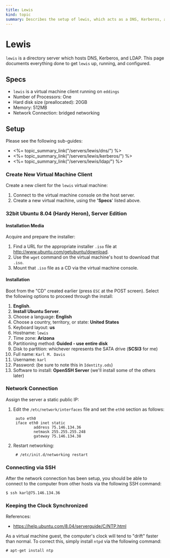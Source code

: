 ```yaml
--- 
title: Lewis
kind: topic
summary: Describes the setup of lewis, which acts as a DNS, Kerberos, and LDAP server.
---
```


# Lewis

`lewis` is a directory server which hosts DNS, Kerberos, and LDAP.  This page documents everything done to get `lewis` up, running, and configured.


## Specs

* `lewis` is a virtual machine client running on `eddings`
* Number of Processors: One
* Hard disk size (preallocated): 20GB
* Memory: 512MB
* Network Connection: bridged networking


## Setup

Please see the following sub-guides:

* <%= topic_summary_link("/servers/lewis/dns/") %>
* <%= topic_summary_link("/servers/lewis/kerberos/") %>
* <%= topic_summary_link("/servers/lewis/ldap/") %>


### Create New Virtual Machine Client

Create a new client for the `lewis` virtual machine:

1. Connect to the virtual machine console on the host server.
1. Create a new virtual machine, using the __'Specs__' listed above.


### 32bit Ubuntu 8.04 (Hardy Heron), Server Edition


#### Installation Media

Acquire and prepare the installer:

1. Find a URL for the appropriate installer `.iso` file at <http://www.ubuntu.com/getubuntu/download>.
1. Use the `wget` command on the virtual machine's host to download that `.iso`.
1. Mount that `.iso` file as a CD via the virtual machine console.


#### Installation

Boot from the "CD" created earlier (press `ESC` at the POST screen).  Select the following options to proceed through the install:

1. __English__.
1. __Install Ubuntu Server__.
1. Choose a language: __English__
1. Choose a country, territory, or state: __United States__
1. Keyboard layout: __us__
1. Hostname: `lewis`
1. Time zone: __Arizona__
1. Partitioning method: __Guided - use entire disk__
1. Disk to partition: whichever represents the SATA drive (__SCSI3__ for me)
1. Full name: `Karl M. Davis`
1. Username: `karl`
1. Password: (be sure to note this in `Identity.ods`)
1. Software to install: __OpenSSH Server__ (we'll install some of the others later)


### Network Connection

Assign the server a static public IP:

1. Edit the `/etc/network/interfaces` file and set the `eth0` section as follows:

        auto eth0
        iface eth0 inet static
                address 75.146.134.36
                netmask 255.255.255.248
                gateway 75.146.134.38

1. Restart networking:

        # /etc/init.d/networking restart


### Connecting via SSH

After the network connection has been setup, you should be able to connect to the computer from other hosts via the following SSH command:

    $ ssh karl@75.146.134.36


### Keeping the Clock Synchronized

References:

* <https://help.ubuntu.com/8.04/serverguide/C/NTP.html>

As a virtual machine guest, the computer's clock will tend to "drift" faster than normal.  To correct this, simply install `ntpd` via the following command:

    # apt-get install ntp

